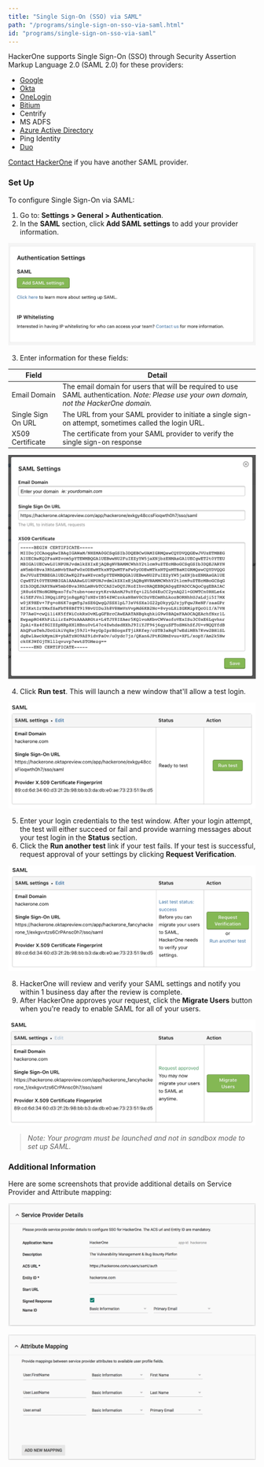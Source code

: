 ```yaml
---
title: "Single Sign-On (SSO) via SAML"
path: "/programs/single-sign-on-sso-via-saml.html"
id: "programs/single-sign-on-sso-via-saml"
---
```


HackerOne supports Single Sign-On (SSO) through Security Assertion Markup Language 2.0 (SAML 2.0) for these providers:
* [Google](/programs/google-sso-saml-setup.html)
* [Okta](/programs/okta-sso-saml-setup.html)
* [OneLogin](/programs/onelogin-sso-saml-setup.html)
* [Bitium](https://support.bitium.com/administration/saml-hackerone/)
* Centrify
* MS ADFS
* [Azure Active Directory](https://azuremarketplace.microsoft.com/en-us/marketplace/apps/aad.hackerone)
* Ping Identity
* [Duo](https://duo.com/docs/hackerone)

[Contact HackerOne](https://support.hackerone.com/hc/en-us/requests/new) if you have another SAML provider.

### Set Up
To configure Single Sign-On via SAML:
1. Go to: **Settings > General > Authentication**.
2. In the **SAML** section, click **Add SAML settings** to add your provider information.

![saml-1](./images/saml-setup-1.png)

3. Enter information for these fields:

Field | Detail
------ | ------
Email Domain | The email domain for users that will be required to use SAML authentication. *Note: Please use your own domain, not the HackerOne domain.*
Single Sign On URL | The URL from your SAML provider to initiate a single sign-on attempt, sometimes called the login URL.
X509 Certificate | The certificate from your SAML provider to verify the single sign-on response

![saml-2](./images/saml-setup-2a.png)

4. Click **Run test**. This will launch a new window that'll allow a test login.

![saml-3](./images/saml-setup-3.png)

5. Enter your login credentials to the test window. After your login attempt, the test will either succeed or fail and provide warning messages about your test login in the **Status** section.
6. Click the **Run another test** link if your test fails. If your test is successful, request approval of your settings by clicking **Request Verification**.

![saml-4](./images/saml-setup-4.png)

8. HackerOne will review and verify your SAML settings and notify you within 1 business day after the review is complete.
9. After HackerOne approves your request, click the **Migrate Users** button when you're ready to enable SAML for all of your users.

![saml-5](./images/saml-setup-5.png)

><i>Note: Your program must be launched and not in sandbox mode to set up SAML.</i>

### Additional Information
Here are some screenshots that provide additional details on Service Provider and Attribute mapping:

![saml1](./images/saml-1.png)

![saml_2](./images/saml-2.png)
